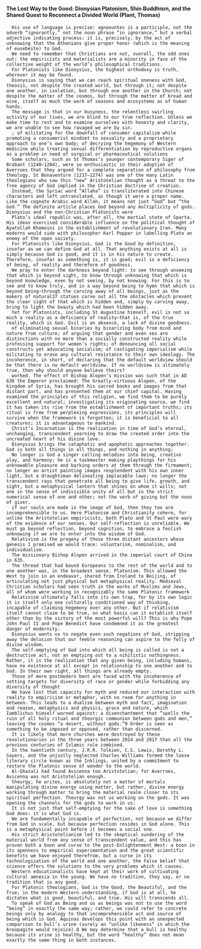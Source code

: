 #### The Lost Way to the Good: Dionysian Platonism, Shin Buddhism, and the Shared Quest to Reconnect a Divided World (Plant, Thomas)
      His use of language is precise: agnoountes is a participle, not the adverb “ignorantly,” not the noun phrase “in ignorance,” but a verbal adjective indicating process: it is, precisely, by the act of unknowing that the Athenians give proper honor (which is the meaning of eusebeite) to God.
      We need to remember that Christians are not, overall, the odd ones out: the empiricists and materialists are a minority in face of the collective weight of the world’s philosophical traditions.
      For Platonists like Dionysius, the highest orthodoxy is truth, wherever it may be found.
      Dionysius is saying that we can reach spiritual oneness with God, theosis, not despite the created world, but through it; not despite one another, in isolation, but through one another in the Church; not despite the matter of the cosmos, but through the matter of bread and wine, itself as much the work of seasons and ecosystems as of human hands.
      The message is that in our busyness, the relentless swirling activity of our lives, we are blind to our true reflection. Unless we make time to rest and to examine ourselves with honesty and clarity, we are unable to see how ravaged we are by sin.
      ; of militating for the downfall of consumer capitalism while promoting a consumerist mindset to sexuality and a proprietary approach to one’s own body; of decrying the hegemony of Western medicine while treating sexual differentiation by reproductive organs as a problem in need of surgical or pharmaceutical solutions
      Some scholars, such as St Thomas’s younger contemporary Siger of Brabant (1240–1284), were so enthusiastic in their adoption of Averroes that they argued for a complete separation of philosophy from theology. St Bonaventure (1217–1274) was one of the many Latin theologians who saw this “new” Aristotelian thought as a threat to the free agency of God implied in the Christian doctrine of creation.
      Instead, the Syriac word “Allaha” is transliterated into Chinese characters and left untranslated, as though it were a proper name. Like the cognate Arabic word Allah, it means not just “God” but “the God.” The definite article places God beyond any multiplicity of gods. Dionysius and the non-Christian Platonists were
      Plato’s ideal republic was, after all, the martial state of Sparta. His ideas exercised considerable influence on the political thought of Ayatollah Khomeini in the establishment of revolutionary Iran. Many moderns would side with philosopher Karl Popper in labelling Plato an enemy of the open society.
      For Platonists like Dionysius, God is the Good by definition, insofar as we can define God at all. That anything exists at all is simply because God is good, and it is in his nature to create. Therefore, insofar as something is, it is good; evil is a deficiency of being, of reality and therefore of goodness.
      We pray to enter the darkness beyond light: to see through unseeing that which is beyond sight, to know through unknowing that which is beyond knowledge, even by not seeing, by not knowing. For this is to see and to know truly, and in a way beyond being to hymn that which is beyond being—through the carving away of all beings, just as the makers of natural37 statues carve out all the obstacles which prevent the clear sight of that which is hidden and, simply by carving away, bring to light the beauty which had been hidden away.
      Yet for Platonists, including St Augustine himself, evil is not so much a reality as a deficiency of reality—that is, of the true reality, which is God. Evil is an absence, a lack of divine goodness.
      of eliminating sexual binaries by binarizing body from mind and nature from culture; of arguing that gender and even sex are distinctions with no more than a socially constructed reality while professing support for women’s rights; of denouncing all social constructs yet advocating socialism; of castigating imperialism while militating to erase any cultural resistance to their own ideology. The incoherence, in short, of declaring that the default worldview should be that there is no default worldview. If no worldview is ultimately true, then why should anyone believe theirs?
      worked. The effect of Bishop Alopen’s mission was such that in AD 638 the Emperor proclaimed: The Greatly-virtuous Alopen, of the kingdom of Syria, has brought his sacred books and images from that distant part, and has presented them at our chief capital. Having examined the principles of this religion, we find them to be purely excellent and natural; investigating its originating source, we find it has taken its rise from the establishment of important truths; its ritual is free from perplexing expressions, its principles will survive when the framework is forgotten; it is beneficial to all creatures; it is advantageous to mankind.
      Christ’s Incarnation is the realization in time of God’s eternal, unchanging, transcendent yearning to draw the created order into the uncreated heart of his divine love.
      Dionysius brings the cataphatic and apophatic approaches together. God is both all things in all things, and nothing in anything;
      No longer is God a singer calling melodies into being, creative play, and harmony; he is a taskmaster making playthings for his unknowable pleasure and barking orders at them through the firmament; no longer an artist painting images resplendent with his own inner light, but a draughtsman delineating implacable laws; no longer the transcendent rays that penetrate all being to give life, growth, and sight, but a metaphysical lantern that shines on whom it wills; not one in the sense of indivisible unity of all but in the strict numerical sense of one and other; not the verb of giving but the noun of giver.
      if our souls are made in the image of God, then they too are incomprehensible to us. Here Platonism and Christianity cohere, for unlike the Aristotelian empiricists, both Plato and St Paul were wary of the evidence of our senses. Our self-reflection is unreliable. We must go beyond reflection, beyond cognition, to embrace a foolish unknowing if we are to enter into the wisdom of God.
      Relativism is the progeny of those three distant ancestors whose genesis I promised we would trace: voluntarism, nominalism, and individualism.
      The missionary Bishop Alopen arrived in the imperial court of China in 635.
      The thread that had bound Europeans to the rest of the world and to one another was, in the broadest sense, Platonism. This allowed the West to join in an endeavor, shared from Ireland to Beijing, of articulating not just physical but metaphysical reality. Medieval Christian scholars had seen truth in the works of Muslims and Jews, all of whom were working in recognizably the same Platonic framework
      Relativism ultimately falls into its own trap, for by its own logic it is itself only one culturally conditioned way of thinking, incapable of claiming hegemony over any other. But if relativism itself cannot claim to be true, on what basis can it establish itself other than by the victory of the most powerful will? This is why Pope John Paul II and Pope Benedict have condemned it as the greatest danger of modernity.
      Dionysius wants us to negate even such negations of God, stripping away the delusion that our feeble reasoning can aspire to the folly of divine wisdom.
      The self-emptying of God into which all being is called is not a destructive act, not an emptying out to a nihilistic nothingness. Rather, it is the realization that any given being, including humans, have no existence at all except in relationship to one another and to God. In their own right, all things are already empty.
      Those of more postmodern bent are faced with the incoherence of setting targets for diversity of race or gender while forbidding any diversity of thought
      We have lost that capacity for myth and reduced our interaction with reality to empiricism or metaphor, with no room for anything in between. This leads to a dualism between myth and fact, imagination and reason, metaphysics and physics, grace and nature, which Iamblichus himself warned against: a disenchantment that “spells the ruin of all holy ritual and theurgic communion between gods and men,” leaving the cosmos “a desert, without gods.”9 Order is seen as something to be imposed or opposed, rather than discerned.
      It is likely that more churches were destroyed by these revolutionaries in the three years between 2014 and 2017 than all the previous centuries of Islamic rule combined. 
      In the twentieth century, J.R.R. Tolkien, C.S. Lewis, Dorothy L. Sayers, and the unjustly neglected Charles Williams formed the loose literary circle known as the Inklings, united by a commitment to restore the Platonic sense of wonder to the world.
      Al-Ghazali had found Avicenna too Aristotelian; for Averroes, Avicenna was not Aristotelian enough.
      theurgy, he writes, is absolutely not a matter of mortals manipulating divine energy using matter, but rather, divine energy working through matter to bring the material realm closer to its spiritual perfection. Theurgy was not us working on the gods. It was opening the channels for the gods to work in us:
      It is not just that self-emptying for the sake of love is something God does: it is what God is.
      We are fundamentally incapable of perfection, not because we differ from God in scale, but because perfection resides in God alone. This is a metaphysical point before it becomes a social one.
      His strict Aristotelianism led to the skeptical sundering of the material world from any sense of transcendent value, and this has proven both a boon and curse to the post-Enlightenment West: a boon in its openness to empirical experimentation and the great scientific benefits we have enjoyed therefrom, but a curse in its technologization of the world and one another, the false belief that science offers the solutions to the very problems which it causes.
      Western educationalists have kept at their work of cultivating cultural amnesia in the young. We have no tradition, they say, or no tradition that is any good.
      For Platonic theologians, God is the Good, the Beautiful, and the True; in the modern Western understanding, if God is at all, he dictates what is good, beautiful, and true. His will transcends all.
      To speak of God as Being and us as beings was not to use the word “being” in exactly the same way; rather, we could refer to concrete beings only by analogy to that incomprehensible act and source of being which is God. Aquinas develops this point with an unexpected comparison to bull’s urine (surely an “unlike likeness” in which the Areopagite would rejoice).8 We may determine that a bull is healthy because its urine is healthy, but the word “healthy” does not mean exactly the same thing in both instances.
